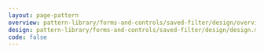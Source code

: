 ```yaml
---
layout: page-pattern
overview: pattern-library/forms-and-controls/saved-filter/design/overview.md
design: pattern-library/forms-and-controls/saved-filter/design/design.md
code: false
---
```

